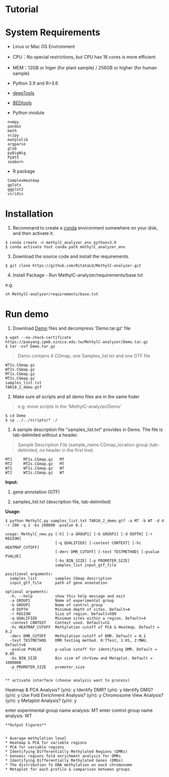 # Tutorial


# <a name="SystemRequirements"></a>System Requirements
* Linux or Mac OS Environment
* CPU：No special restrictions, but CPU has 16 cores is more efficient

* MEM：12GB or higer (for plant sample) / 256GB or higher (for human sample)

* Python 3.9 and R>3.6
* [deepTools](https://deeptools.readthedocs.org/)
* [BEDtools](http://bedtools.readthedocs.org/)
* Python module
```
 numpy
 pandas
 math
 scipy
 matplolib
 argparse
 glob
 pyBigWig
 PyQt5
 seaborn
```
* R package
 ```
  ComplexHeatmap
  gplots
  ggplot2
  viridis
 ```
# Installation
   
1. Recommand to create a [conda](https://docs.conda.io/en/latest/miniconda.html) environment somewhere on your disk, and then activate it.
  
  ```
  $ conda create -n methylC_analyzer_env python=3.9
  $ conda activate Yout conda path methylC_analyzer_env

 ```
3. Download the source code and install the requirements.

  ```
  $ git clone https://github.com/RitataLU/MethylC-analyzer.git
  
 ```
4. Install Package - Run MethylC-analyzer/requirements/base.txt

  e.g.
  ```  
  sh MethylC-analyzer/requirements/base.txt
  ```

# Run demo 
1. Download [Demo](https://paoyang.ipmb.sinica.edu.tw/MethylC-analyzer/Demo.tar.gz) files and decompress 'Demo.tar.gz' file

```
$ wget --no-check-certificate https://paoyang.ipmb.sinica.edu.tw/MethylC-analyzer/Demo.tar.gz
$ tar -xvf Demo.tar.gz
```
> Demo contains 4 CGmap, one Samples_list.txt and one GTF file
```
WT1s.CGmap.gz
WT2s.CGmap.gz
MT1s.CGmap.gz
MT2s.CGmap.gz
samples_list.txt
TAR10_2_demo.gtf

```
2. Make sure all scripts and all demo files are in the same foder

> e.g. move scripts in the 'MethylC-analyzer/Demo'
```
$ cd Demo
$ cp ../../scripts/* ./

```

1. A sample description file "samples_list.txt" provides in Demo. The file is tab-delimited without a header.

> Sample Description File (sample_name  CGmap_location  group (tab-delimited, no header in the first line)

```    
MT1     MT1s.CGmap.gz   MT
MT2     MT2s.CGmap.gz   MT
WT1     WT1s.CGmap.gz   WT
WT2     WT2s.CGmap.gz   WT
```

**Input:**
1. gene annotation (GTF)

2. samples_list.txt (description file, tab-delimited)

**Usage:**
```
$ python MethylC.py samples_list.txt TAR10_2_demo.gtf -a MT -b WT -d 4 -r 200 -q 2 -bs 200000 -pvalue 0.1

usage: MethylC_new.py [-h] [-a GROUP1] [-b GROUP2] [-d DEPTH] [-r REGION]
                      [-q QUALIFIED] [-context CONTEXT] [-hc HEATMAP_CUTOFF]
                      [-dmrc DMR_CUTOFF] [-test TESTMETHOD] [-pvalue PVALUE]
                      [-bs BIN_SIZE] [-p PROMOTER_SIZE]
                      samples_list input_gtf_file

positional arguments:
  samples_list        samples CGmap description
  input_gtf_file      path of gene annotation

optional arguments:
  -h, --help          show this help message and exit
  -a GROUP1           Name of experimental group
  -b GROUP2           Name of control group
  -d DEPTH            Minimum depth of sites. Default=4
  -r REGION           Size of region. Default=500
  -q QUALIFIED        Minimum sites within a region. Default=4
  -context CONTEXT    Context used. Default=CG
  -hc HEATMAP_CUTOFF  Methylation cutoff of PCA & Heatmap. Default = 0.2
  -dmrc DMR_CUTOFF    Methylation cutoff of DMR. Default = 0.1
  -test TESTMETHOD    DMR testing method. 0:TTest, 1:KS, 2:MWU. Default=0
  -pvalue PVALUE      p-value cutoff for identifying DMR. Default = 0.05
  -bs BIN_SIZE        Bin size of chrView and Metaplot. Default = 1000000
  -p PROMOTER_SIZE    promoter_size
    ```

** activate interface (choose analysis want to process)

```
Heatmap & PCA Analysis?  (y/n): y
Identify DMR?  (y/n): y
Identify DMG?  (y/n): y
Use Fold Enrichment Analysis?  (y/n): y
Chromosome View Analysis?  (y/n): y
Metaplot Analysis?  (y/n): y

enter experimental group name analysis: MT
enter control group name analysis: WT

```
**Output Figures**


* Average methylation level
* Heatmap & PCA for variable regions 
* PCA for variable regions 
* Identifying Differentially Methylated Regions (DMRs)
* Genomic regions fold enrichment analysis for DMRs 
* Identifying Differentially Methylated Genes (DMGs)
* The distribution fo DNA methylation on each chromosome
* Metaplot for each profile & comparison between groups 



